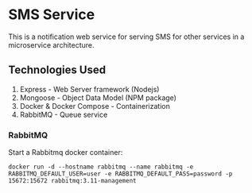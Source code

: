 # SMS Service

This is a notification web service for serving SMS for other services in a microservice architecture.

## Technologies Used

1. Express - Web Server framework (Nodejs)
2. Mongoose - Object Data Model (NPM package)
3. Docker & Docker Compose - Containerization
4. RabbitMQ - Queue service

### RabbitMQ

Start a Rabbitmq docker container:

`docker run -d --hostname rabbitmq --name rabbitmq -e RABBITMQ_DEFAULT_USER=user -e RABBITMQ_DEFAULT_PASS=password -p 15672:15672 rabbitmq:3.11-management`
